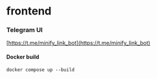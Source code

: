 # frontend

### Telegram UI
[https://t.me/minify_link_bot](https://t.me/minify_link_bot)
#### Docker build
```
docker compose up --build
```
